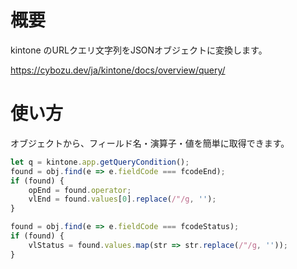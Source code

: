 # 概要
kintone のURLクエリ文字列をJSONオブジェクトに変換します。

https://cybozu.dev/ja/kintone/docs/overview/query/

# 使い方
オブジェクトから、フィールド名・演算子・値を簡単に取得できます。

```js
let q = kintone.app.getQueryCondition();
found = obj.find(e => e.fieldCode === fcodeEnd);
if (found) {
	opEnd = found.operator;
	vlEnd = found.values[0].replace(/"/g, '');
}
```

```js
found = obj.find(e => e.fieldCode === fcodeStatus);
if (found) {
	vlStatus = found.values.map(str => str.replace(/"/g, ''));
}
```
